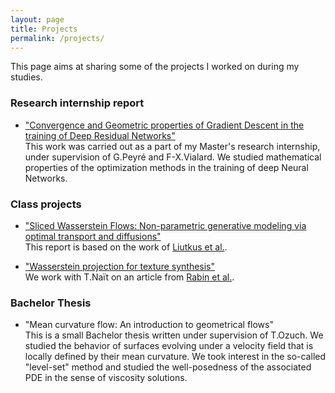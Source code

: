 ```yaml
---
layout: page
title: Projects
permalink: /projects/
---
```


This page aims at sharing some of the projects I worked on during my studies.

### Research internship report

* ["Convergence and Geometric properties of Gradient Descent in the training of Deep Residual Networks"](/Internship_Report.pdf)  
This work was carried out as a part of my Master's research internship, under supervision of G.Peyré and F-X.Vialard. We studied mathematical properties of the optimization methods in the training of deep Neural Networks.

### Class projects

* ["Sliced Wasserstein Flows: Non-parametric generative modeling via optimal transport and diffusions"](/Report_OT.pdf)  
This report is based on the work of [Liutkus et al.](https://arxiv.org/abs/1806.08141).

* ["Wasserstein projection for texture synthesis"](/Rapport_Imagerie.pdf)  
We work with T.Naït on an article from [Rabin et al.](https://hal.archives-ouvertes.fr/hal-00476064/document).

### Bachelor Thesis

* "Mean curvature flow: An introduction to geometrical flows"  
This is a small Bachelor thesis written under supervision of T.Ozuch. We studied the behavior of surfaces evolving under a velocity field that is locally defined by their mean curvature. We took interest in the so-called "level-set" method and studied the well-posedness of the associated PDE in the sense of viscosity solutions.
